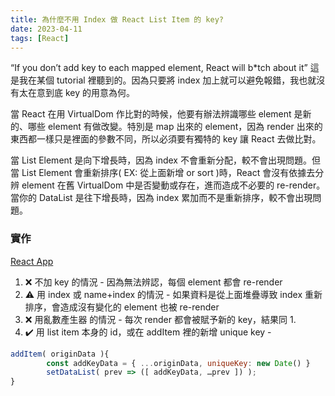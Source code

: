 ```yaml
---
title: 為什麼不用 Index 做 React List Item 的 key?
date: 2023-04-11
tags: [React]
---
```


“If you don’t add key to each mapped element, React will b\*tch about it” 這是我在某個 tutorial 裡聽到的。因為只要將 index 加上就可以避免報錯，我也就沒有太在意到底 key 的用意為何。

當 React 在用 VirtualDom 作比對的時候，他要有辦法辨識哪些 element 是新的、哪些 element 有做改變。特別是 map 出來的 element，因為 render 出來的東西都一樣只是裡面的參數不同，所以必須要有獨特的 key 讓 React 去做比對。

當 List Element 是向下增長時，因為 index 不會重新分配，較不會出現問題。但當 List Element 會重新排序( EX: 從上面新增 or sort )時，React 會沒有依據去分辨 element 在舊 VirtualDom 中是否變動或存在，進而造成不必要的 re-render。當你的 DataList 是往下增長時，因為 index 累加而不是重新排序，較不會出現問題。

### 實作

[React App](https://05kmfb.csb.app/)

1. ❌ 不加 key 的情況 - 因為無法辨認，每個 element 都會 re-render
2. ⚠️ 用 index 或 name+index 的情況 - 如果資料是從上面堆疊導致 index 重新排序，會造成沒有變化的 element 也被 re-render
3. ❌ 用亂數產生器 的情況 - 每次 render 都會被賦予新的 key，結果同 1.
4. ✔️ 用 list item 本身的 id，或在 addItem 裡的新增 unique key -

```jsx
addItem( originData ){
		const addKeyData = { ...originData, uniqueKey: new Date() }
		setDataList( prev => ([ addKeyData, …prev ]) );
}
```
